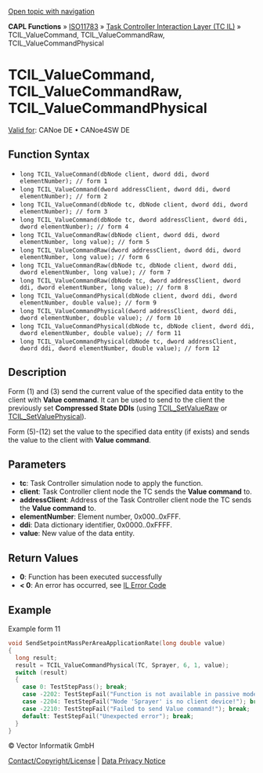 [Open topic with navigation](../../../../../../CANoeDEFamily.htm#Topics/CAPLFunctions/ISO11783/ISOInteractionLayerTC/Functions/CAPLfunctionIso11783TCILValueCommandRawPhysical.md)

**CAPL Functions** » [ISO11783](../../CAPLfunctionsISO11783Overview.md) » [Task Controller Interaction Layer (TC IL)](../CAPLfunctionsISOILTCOverview.md) » TCIL_ValueCommand, TCIL_ValueCommandRaw, TCIL_ValueCommandPhysical

# TCIL_ValueCommand, TCIL_ValueCommandRaw, TCIL_ValueCommandPhysical

[Valid for](../../../../Shared/FeatureAvailability.md): CANoe DE • CANoe4SW DE

## Function Syntax

- `long TCIL_ValueCommand(dbNode client, dword ddi, dword elementNumber); // form 1`
- `long TCIL_ValueCommand(dword addressClient, dword ddi, dword elementNumber); // form 2`
- `long TCIL_ValueCommand(dbNode tc, dbNode client, dword ddi, dword elementNumber); // form 3`
- `long TCIL_ValueCommand(dbNode tc, dword addressClient, dword ddi, dword elementNumber); // form 4`
- `long TCIL_ValueCommandRaw(dbNode client, dword ddi, dword elementNumber, long value); // form 5`
- `long TCIL_ValueCommandRaw(dword addressClient, dword ddi, dword elementNumber, long value); // form 6`
- `long TCIL_ValueCommandRaw(dbNode tc, dbNode client, dword ddi, dword elementNumber, long value); // form 7`
- `long TCIL_ValueCommandRaw(dbNode tc, dword addressClient, dword ddi, dword elementNumber, long value); // form 8`
- `long TCIL_ValueCommandPhysical(dbNode client, dword ddi, dword elementNumber, double value); // form 9`
- `long TCIL_ValueCommandPhysical(dword addressClient, dword ddi, dword elementNumber, double value); // form 10`
- `long TCIL_ValueCommandPhysical(dbNode tc, dbNode client, dword ddi, dword elementNumber, double value); // form 11`
- `long TCIL_ValueCommandPhysical(dbNode tc, dword addressClient, dword ddi, dword elementNumber, double value); // form 12`

## Description

Form (1) and (3) send the current value of the specified data entity to the client with **Value command**. It can be used to send to the client the previously set **Compressed State DDIs** (using [TCIL_SetValueRaw](CAPLfunctionIso11783TCILSetValueRawPhysical.md) or [TCIL_SetValuePhysical](CAPLfunctionIso11783TCILSetValueRawPhysical.md)).

Form (5)-(12) set the value to the specified data entity (if exists) and sends the value to the client with **Value command**.

## Parameters

- **tc**: Task Controller simulation node to apply the function.
- **client**: Task Controller client node the TC sends the **Value command** to.
- **addressClient**: Address of the Task Controller client node the TC sends the **Value command** to.
- **elementNumber**: Element number, 0x000..0xFFF.
- **ddi**: Data dictionary identifier, 0x0000..0xFFFF.
- **value**: New value of the data entity.

## Return Values

- **0**: Function has been executed successfully
- **< 0**: An error has occurred, see [IL Error Code](../../../CAPLfunctionsISOj1939ErrorCodes.md)

## Example

Example form 11

```c
void SendSetpointMassPerAreaApplicationRate(long double value)
{
  long result;
  result = TCIL_ValueCommandPhysical(TC, Sprayer, 6, 1, value);
  switch (result)
  {
    case 0: TestStepPass(); break;
    case -2202: TestStepFail("Function is not available in passive mode of the TC IL!"); break;
    case -2204: TestStepFail("Node 'Sprayer' is no client device!"); break;
    case -2210: TestStepFail("Failed to send Value command!"); break;
    default: TestStepFail("Unexpected error"); break;
  }
}
```

© Vector Informatik GmbH

[Contact/Copyright/License](../../../../Shared/ContactCopyrightLicense.md) | [Data Privacy Notice](https://www.vector.com/int/en/company/get-info/privacy-policy/)